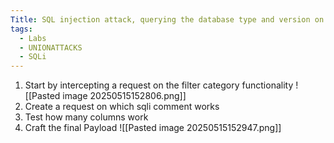 ```yaml
---
Title: SQL injection attack, querying the database type and version on MySQL and Microsoft
tags:
  - Labs
  - UNIONATTACKS
  - SQLi
---
```

1. Start by intercepting a request on the filter category functionality
![[Pasted image 20250515152806.png]]
2. Create a request on which sqli comment works
3. Test how many columns work
4. Craft the final Payload
![[Pasted image 20250515152947.png]]